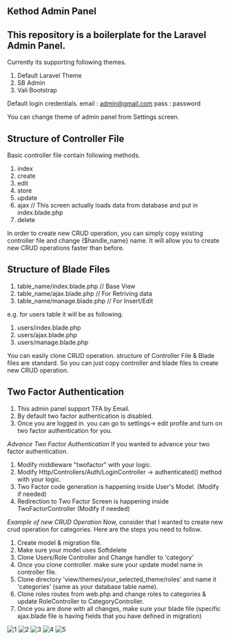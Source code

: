 ## Kethod Admin Panel
This repository is a boilerplate for the Laravel Admin Panel.
---
Currently its supporting following themes.
1. Default Laravel Theme
2. SB Admin
3. Vali Bootstrap

Default login credentials.
email : admin@gmail.com
pass  : password

You can change theme of admin panel from Settings screen.

Structure of Controller File
---
Basic controller file contain following methods. 
1. index 
2. create 
3. edit
4. store
5. update
6. ajax // This screen actually loads data from database and put in index.blade.php 
7. delete

In order to create new CRUD operation, you can simply copy existing controller file and change {$handle_name} name. It will allow you to create new CRUD operations faster than before.

Structure of Blade Files
---
1. table_name/index.blade.php // Base View
2. table_name/ajax.blade.php // For Retriving data
3. table_name/manage.blade.php // For Insert/Edit

e.g. for users table it will be as following.
1. users/index.blade.php
2. users/ajax.blade.php
3. users/manage.blade.php

You can easily clone CRUD operation.
structure of Controller File & Blade files are standard. So you can just copy controller and blade files to create new CRUD operation.

Two Factor Authentication
--
1. This admin panel support TFA by Email.
2. By default two factor authentication is disabled.
3. Once you are logged in. you can go to settings-> edit profile and turn on two factor authentication for you.

*Advance Two Factor Authentication*
If you wanted to advance your two factor authentication. 
1. Modify middleware "twofactor" with your logic.
2. Modify Http/Controllers/Auth/LoginController -> authenticated() method with your logic.
3. Two Factor code generation is happening inside User's Model. (Modify if needed)
4. Redirection to Two Factor Screen is happening inside TwoFactorController (Modify if needed)

*Example of new CRUD Operation*
Now, consider that I wanted to create new crud operation for categories. Here are the steps you need to follow.
1. Create model & migration file.
2. Make sure your model uses Softdelete
3. Clone Users/Role Controller and Change handler to 'category'
5. Once you clone controller. make sure your update model name in controller file.
6. Clone directory 'view/themes/your_selected_theme/roles' and name it 'categories' (same as your database table name).
7. Clone roles routes from web.php and change roles to categories & update RoleController to CategoryController.
8. Once you are done with all changes, make sure your blade file (specific ajax.blade file is having fields that you have defined in migration)


![1](https://user-images.githubusercontent.com/13075784/115128421-451bf580-9ffb-11eb-896e-594cf3e901a2.png)
![2](https://user-images.githubusercontent.com/13075784/115128423-464d2280-9ffb-11eb-907a-33cc7553a9b4.png)
![3](https://user-images.githubusercontent.com/13075784/115128424-46e5b900-9ffb-11eb-83f8-9aa3e023b03a.png)
![4](https://user-images.githubusercontent.com/13075784/115128425-46e5b900-9ffb-11eb-9217-43aefa3c463b.png)
![5](https://user-images.githubusercontent.com/13075784/115128426-477e4f80-9ffb-11eb-97d9-b4f58e21027d.png)


